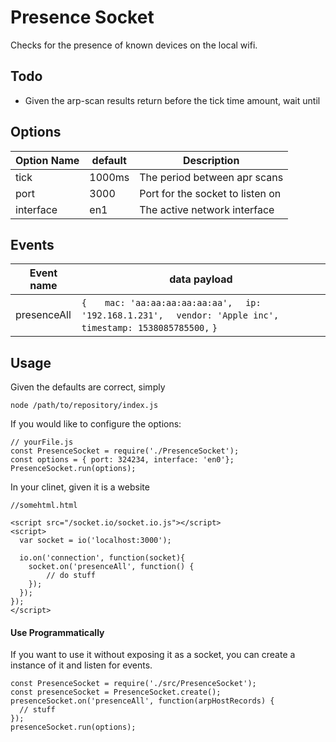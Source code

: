 # Presence Socket

Checks for the presence of known devices on the local wifi.


## Todo
- Given the arp-scan results return before the tick time amount, wait until

## Options

| Option Name | default | Description                      |
|-------------|---------|----------------------------------|
| tick        | 1000ms  | The period between apr scans     |
| port        | 3000    | Port for the socket to listen on |
| interface   | en1     | The active network interface     |


## Events
| Event name  | data payload                                                                                                               |
|-------------|-------------------------------------------------------------------------------------------------------------------------|
| presenceAll | `{` `   mac: 'aa:aa:aa:aa:aa:aa',` `  ip: '192.168.1.231',` `  vendor: 'Apple inc',` `  timestamp: 1538085785500, ` `}` |


## Usage

Given the defaults are correct, simply

```
node /path/to/repository/index.js
```

If you would like to configure the options:

```
// yourFile.js
const PresenceSocket = require('./PresenceSocket');
const options = { port: 324234, interface: 'en0'};
PresenceSocket.run(options);
```

In your clinet, given it is a website

```
//somehtml.html

<script src="/socket.io/socket.io.js"></script>
<script>
  var socket = io('localhost:3000');

  io.on('connection', function(socket){
  	socket.on('presenceAll', function() {
  		// do stuff
  	});
  });
});
</script>
```

#### Use Programmatically
If you want to use it without exposing it as a socket,
you can create a instance of it and listen for events.

```
const PresenceSocket = require('./src/PresenceSocket');
const presenceSocket = PresenceSocket.create();
presenceSocket.on('presenceAll', function(arpHostRecords) {
  // stuff
});
presenceSocket.run(options);
```
